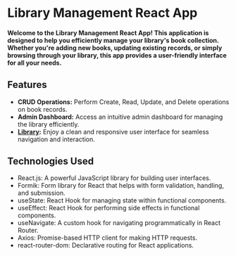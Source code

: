 # Library Management React App

<h4>Welcome to the Library Management React App! This application is designed to help you efficiently
manage your library's book collection. Whether you're adding new books, updating existing records, or
simply browsing through your library, this app provides a user-friendly interface for all your needs.</h4>

## Features

- **CRUD Operations:** Perform Create, Read, Update, and Delete operations on book records.
- **Admin Dashboard:** Access an intuitive admin dashboard for managing the library efficiently.
- **<a href="https://library-management-aj.netlify.app/commit">Library</a>:** Enjoy a clean and responsive user interface for seamless navigation and interaction.

## Technologies Used

- React.js: A powerful JavaScript library for building user interfaces.
- Formik: Form library for React that helps with form validation, handling, and submission.
- useState: React Hook for managing state within functional components.
- useEffect: React Hook for performing side effects in functional components.
- useNavigate: A custom hook for navigating programmatically in React Router.
- Axios: Promise-based HTTP client for making HTTP requests.
- react-router-dom: Declarative routing for React applications.